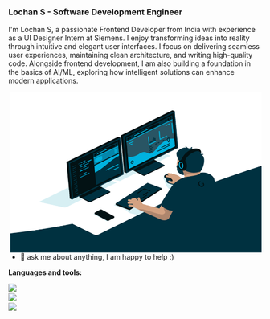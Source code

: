 ### Lochan S - Software Development Engineer

<!--
**lochan s/lochan s** is a ✨ _special_ ✨ repository because its `README.md` (this file) appears on your GitHub profile.

Here are some ideas to get you started:

- 🔭 I’m currently working on Front end development
- 🌱 I’m currently learning Angular
- 👯 I’m looking to collaborate on ...
- 🤔 I’m looking for help with ...
- 💬 Ask me about ...
- 📫 How to reach me: ...
- 😄 Pronouns: ...
- ⚡ Fun fact: ...
-->
<!--
<a href="https://www.instagram.com/lochan_s_gowda/">
  <img align="left" alt="Lochan's instagram" width="22px" src="https://raw.githubusercontent.com/hussainweb/hussainweb/main/icons/instagram.png" />
</a>

<a href="https://discord.gg/XTW52Kt">
  <img align="left" alt="Lochan's Discord" width="22px" src="https://raw.githubusercontent.com/peterthehan/peterthehan/master/assets/discord.svg" />
</a>
<a href="https://twitter.com/malikdinar">
  <img align="left" alt="Malik | Twitter" width="22px" src="https://raw.githubusercontent.com/peterthehan/peterthehan/master/assets/twitter.svg" />
</a> 
<a href="https://www.linkedin.com/in/lochan-s-17905b2b0/">
  <img align="left" alt="Lochan's LinkedIN" width="22px" src="https://raw.githubusercontent.com/peterthehan/peterthehan/master/assets/linkedin.svg" />
</a>  -->

<!-- ![](https://visitor-badge.glitch.me/badge?page_id=malikdinar.malikdinar) -->
I'm Lochan S, a passionate Frontend Developer from India with experience as a UI Designer Intern at Siemens. I enjoy transforming ideas into reality through intuitive and elegant user interfaces. I focus on delivering seamless user experiences, maintaining clean architecture, and writing high-quality code. Alongside frontend development, I am also building a foundation in the basics of AI/ML, exploring how intelligent solutions can enhance modern applications.

<!--
I am an open-source contributor and maintainer, leveraging community-driven collaboration to continuously learn, share knowledge, and build impactful solutions.
-->

  <img align="right" alt="GIF" src="https://github.com/Lochan09/Lochan09/blob/main/code.gif" width="500" height="320" />
  
- 💬 ask me about anything, I am happy to help :)

**Languages and tools:**  

<a><img src="https://skillicons.dev/icons?i=nodejs,mongodb,angular" />
<a/> <br/>
<a><img src="https://skillicons.dev/icons?i=git,react,aws" />
<a/>
 <br/>
<a><img src="https://skillicons.dev/icons?i=js,html,css" />
<a/>
